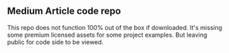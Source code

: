 ## Medium Article code repo
This repo does not function 100% out of the box if downloaded. It's missing some premium licensed assets for some project examples. But leaving public for code side to be viewed.